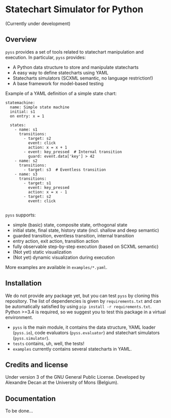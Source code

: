 # Statechart Simulator for Python

(Currently under development)

## Overview

`pyss` provides a set of tools related to statechart manipulation and execution.
In particular, `pyss` provides:
 - A Python data structure to store and manipulate statecharts
 - A easy way to define statecharts using YAML
 - Statecharts simulators (SCXML semantic, no language restriction!)
 - A base framework for model-based testing

Example of a YAML definition of a simple state chart:
```
statemachine:
  name: Simple state machine
  initial: s1
  on entry: x = 1

  states:
    - name: s1
      transitions:
        - target: s2
          event: click
          action: x = x + 1
        - event: key_pressed  # Internal transition
          guard: event.data['key'] > 42
    - name: s2
      transitions: 
        - target: s3  # Eventless transition
    - name: s3
      transitions:
        - target: s1
          event: key_pressed
          action: x = x - 1
        - target: s2
          event: click
          
```

`pyss` supports:
 - simple (basic) state, composite state, orthogonal state
 - initial state, final state, history state (incl. shallow and deep semantic)
 - guarded transition, eventless transition, internal transition
 - entry action, exit action, transition action
 - fully observable step-by-step execution (based on SCXML semantic)
 - (Not yet) static visualization
 - (Not yet) dynamic visualization during execution

More examples are available in `examples/*.yaml`.


## Installation

We do not provide any package yet, but you can test `pyss` by cloning this repository.
The list of dependencies is given by `requirements.txt` and can be automatically satisfied by using `pip install -r requirements.txt`.
Python >=3.4 is required, so we suggest you to test this package in a virtual environment.

 - `pyss` is the main module, it contains the data structure,
 YAML loader (`pyss.io`), code evaluators (`pyss.evaluator`) and statechart simulators (`pyss.simulator`).
 - `tests` contains, uh, well, the tests!
 - `examples` currently contains several statecharts in YAML.


## Credits and license

Under version 3 of the GNU General Public License.
Developed by Alexandre Decan at the University of Mons (Belgium).

## Documentation

To be done...

